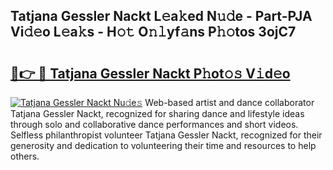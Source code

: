 ## Tatjana Gessler Nackt L𝚎a𝚔ed N𝚞𝚍e - Part-PJA Vi𝚍𝚎o L𝚎a𝚔s - H𝚘𝚝 O𝚗𝚕yf𝚊ns P𝚑𝚘tos 3ojC7

# <h2><a href="http://kf3gtk.oniu.top/?m=Tatjana+Gessler+Nackt">🔗👉 🔴 Tatjana Gessler Nackt P𝚑ot𝚘𝚜 V𝚒d𝚎o</a></h2>

[![Tatjana Gessler Nackt Nu𝚍e𝚜](https://i.imgur.com/0qMVB7G.gif)](http://kf3gtk.oniu.top/?m=Tatjana+Gessler+Nackt)
Web-based artist and dance collaborator Tatjana Gessler Nackt, recognized for sharing dance and lifestyle ideas through solo and collaborative dance performances and short videos. Selfless philanthropist volunteer Tatjana Gessler Nackt, recognized for their generosity and dedication to volunteering their time and resources to help others.  

